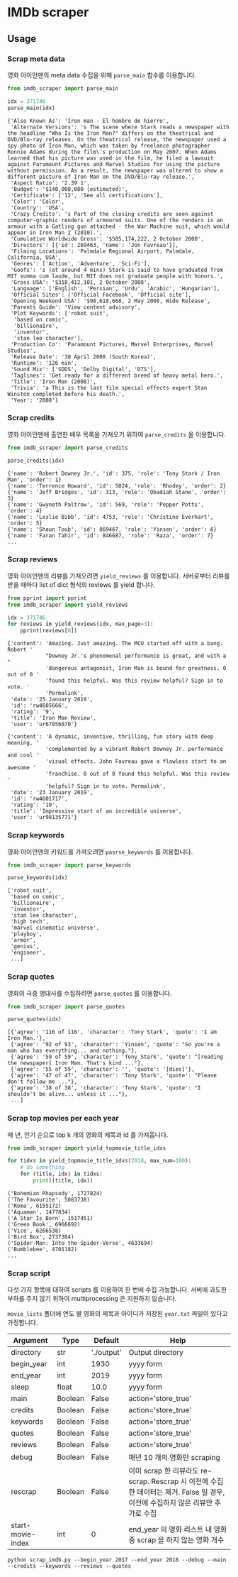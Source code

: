 # IMDb scraper


## Usage

### Scrap meta data

영화 아이언맨의 meta data 수집을 위해 `parse_main` 함수를 이용합니다.

```python
from imdb_scraper import parse_main

idx = 371746
parse_main(idx)
```

```
{'Also Known As': 'Iron man - El hombre de hierro',
 'Alternate Versions': 's The scene where Stark reads a newspaper with the headline "Who Is the Iron Man?" differs on the theatrical and DVD/Blu-ray releases. On the theatrical release, the newspaper used a spy photo of Iron Man, which was taken by freelance photographer Ronnie Adams during the film\'s production on May 2007. When Adams learned that his picture was used in the film, he filed a lawsuit against Paramount Pictures and Marvel Studios for using the picture without permission. As a result, the newspaper was altered to show a different picture of Iron Man on the DVD/Blu-ray release.',
 'Aspect Ratio': '2.39 1',
 'Budget': '$140,000,000 (estimated)',
 'Certificate': ['12', 'See all certifications'],
 'Color': 'Color',
 'Country': 'USA',
 'Crazy Credits': 's Part of the closing credits are seen against computer-graphic renders of armoured suits. One of the renders is an armour with a Gatling gun attached - the War Machine suit, which would appear in Iron Man 2 (2010).',
 'Cumulative Worldwide Gross': '$585,174,222, 2 October 2008',
 'Directors': [{'id': 269463, 'name': 'Jon Favreau'}],
 'Filming Locations': 'Palmdale Regional Airport, Palmdale, California, USA',
 'Genres': ['Action', 'Adventure', 'Sci-Fi'],
 'Goofs': 's (at around 4 mins) Stark is said to have graduated from MIT summa cum laude, but MIT does not graduate people with honors.',
 'Gross USA': '$318,412,101, 2 October 2008',
 'Language': ['English', 'Persian', 'Urdu', 'Arabic', 'Hungarian'],
 'Official Sites': ['Official Facebook', 'Official site'],
 'Opening Weekend USA': '$98,618,668, 2 May 2008, Wide Release',
 'Parents Guide': 'View content advisory',
 'Plot Keywords': ['robot suit',
  'based on comic',
  'billionaire',
  'inventor',
  'stan lee character'],
 'Production Co': 'Paramount Pictures, Marvel Enterprises, Marvel Studios',
 'Release Date': '30 April 2008 (South Korea)',
 'Runtime': '126 min',
 'Sound Mix': ['SDDS', 'Dolby Digital', 'DTS'],
 'Taglines': 'Get ready for a different breed of heavy metal hero.',
 'Title': 'Iron Man (2008)',
 'Trivia': 'a This is the last film special effects expert Stan Winston completed before his death.',
 'Year': '2008'}
```


### Scrap credits

영화 아이언맨에 출연한 배우 목록을 가져오기 위하여 `parse_credits` 을 이용합니다.

```python
from imdb_scraper import parse_credits

parse_credits(idx)
```

```
{'name': 'Robert Downey Jr.', 'id': 375, 'role': 'Tony Stark / Iron Man', 'order': 1}
{'name': 'Terrence Howard', 'id': 5024, 'role': 'Rhodey', 'order': 2}
{'name': 'Jeff Bridges', 'id': 313, 'role': 'Obadiah Stane', 'order': 3}
{'name': 'Gwyneth Paltrow', 'id': 569, 'role': 'Pepper Potts', 'order': 4}
{'name': 'Leslie Bibb', 'id': 4753, 'role': 'Christine Everhart', 'order': 5}
{'name': 'Shaun Toub', 'id': 869467, 'role': 'Yinsen', 'order': 6}
{'name': 'Faran Tahir', 'id': 846687, 'role': 'Raza', 'order': 7}
...
```


### Scrap reviews

영화 아이언맨의 리뷰를 가져오려면 `yield_reviews` 를 이용합니다. 서버로부터 리뷰를 받을 때마다 list of dict 형식의 reviews 를 yield 합니다.

```python
from pprint import pprint
from imdb_scraper import yield_reviews

idx = 371746
for reviews in yield_reviews(idx, max_page=3):
    pprint(reviews[0])
```

```
{'content': 'Amazing. Just amazing. The MCU started off with a bang. Robert '
            "Downey Jr.'s phenomenal performance is great, and with a "
            'dangerous antagonist, Iron Man is bound for greatness. 0 out of 0 '
            'found this helpful. Was this review helpful? Sign in to vote. '
            'Permalink',
 'date': '25 January 2019',
 'id': 'rw4605666',
 'rating': '9',
 'title': 'Iron Man Review',
 'user': 'ur67856870'}

{'content': 'A dynamic, inventive, thrilling, fun story with deep meaning, '
            'complemented by a vibrant Robert Downey Jr. performance and cool '
            'visual effects. John Favreau gave a flawless start to an awesome '
            'franchise. 0 out of 0 found this helpful. Was this review '
            'helpful? Sign in to vote. Permalink',
 'date': '23 January 2019',
 'id': 'rw4601717',
 'rating': '10',
 'title': 'Impressive start of an incredible universe',
 'user': 'ur98135771'}
```

### Scrap keywords

영화 아이언맨의 키워드를 가져오려면 `pasrse_keywords` 를 이용합니다.

```python
from imdb_scraper import parse_keywords

parse_keywords(idx)
```

```
['robot suit',
 'based on comic',
 'billionaire',
 'inventor',
 'stan lee character',
 'high tech',
 'marvel cinematic universe',
 'playboy',
 'armor',
 'genius',
 'engineer',
 ...]
```

### Scrap quotes

영화의 극중 명대사를 수집하려면 `parse_quotes` 를 이용합니다.

```python
from imdb_scraper import parse_quotes

parse_quotes(idx)
```

```
[{'agree': '116 of 116', 'character': 'Tony Stark', 'quote': 'I am Iron Man.'},
 {'agree': '92 of 93', 'character': 'Yinsen', 'quote': "So you're a man who has everything... and nothing."},
 {'agree': '59 of 59', 'character': 'Tony Stark', 'quote': "[reading the newspaper] Iron Man. That's kind ..."},
 {'agree': '55 of 55', 'character': '', 'quote': '[dies]'},
 {'agree': '47 of 47', 'character': 'Tony Stark', 'quote': "Please don't follow me ..."},
 {'agree': '38 of 38', 'character': 'Tony Stark', 'quote': "I shouldn't be alive... unless it ..."},
 ...]
```

### Scrap top movies per each year

매 년, 인기 순으로 top k 개의 영화의 제목과 id 를 가져옵니다.

```python
from imdb_scraper import yield_topmovie_title_idxs

for tidxs in yield_topmovie_title_idxs(2018, max_num=100):
    # do something
    for (title, idx) in tidxs:
        print((title, idx))
```

```
('Bohemian Rhapsody', 1727824)
('The Favourite', 5083738)
('Roma', 6155172)
('Aquaman', 1477834)
('A Star Is Born', 1517451)
('Green Book', 6966692)
('Vice', 6266538)
('Bird Box', 2737304)
('Spider-Man: Into the Spider-Verse', 4633694)
('Bumblebee', 4701182)
...
```

### Scrap script

다섯 가지 항목에 대하여 scripts 를 이용하여 한 번에 수집 가능합니다. 서버에 과도한 부하를 주지 않기 위하여 multiprocessing 은 지원하지 않습니다.

`movie_lists` 폴더에 연도 별 영화의 제목과 아이디가 저장된 `year.txt`  파일이 있다고 가정합니다.

| Argument | Type | Default | Help |
| --- | --- | --- | --- |
| directory | str | './output' | Output directory |
| begin_year | int | 1930 | yyyy form |
| end_year | int | 2019 | yyyy form |
| sleep | float | 10.0 | yyyy form |
| main | Boolean | False | action='store_true' |
| credits | Boolean | False | action='store_true' |
| keywords | Boolean | False | action='store_true' |
| quotes | Boolean | False | action='store_true' |
| reviews | Boolean | False | action='store_true' |
| debug | Boolean | False | 매년 10 개의 영화만 scraping |
| rescrap | Boolean | False | 이미 scrap 한 리뷰라도 re-scrap. Rescrap 시 이전에 수집한 데이터는 제거. False 일 경우, 이전에 수집하지 않은 리뷰만 추가로 수집 |
| start-movie-index | int | 0 | end_year 의 영화 리스트 내 영화 중 scrap 을 하지 않는 영화 개수 |

```
python scrap_imdb.py --begin_year 2017 --end_year 2018 --debug --main --credits --keywords --reviews --quotes
```
